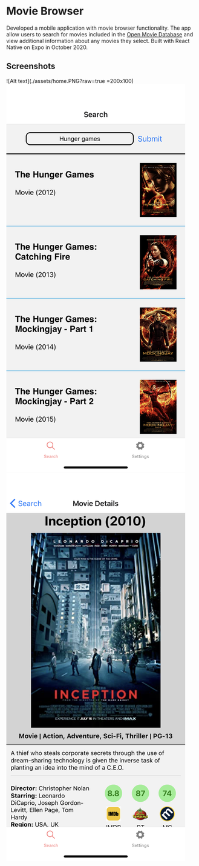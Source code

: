 # Movie Browser
Developed a mobile application with movie browser functionality. The app allow users to
search for movies included in the [Open Movie Database](http://www.omdbapi.com/)
and view additional information about any movies they select. Built with React Native on
Expo in October 2020.

## Screenshots
![Alt text](./assets/home.PNG?raw=true =200x100)
![Alt text](./assets/search.PNG?raw=true "Search Results Page")
![Alt text](./assets/details.PNG?raw=true "Movie Details Page")
